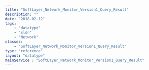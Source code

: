 ```yaml
---
title: "SoftLayer_Network_Monitor_Version1_Query_Result"
description: ""
date: "2018-02-12"
tags:
    - "datatype"
    - "sldn"
    - "Network"
classes:
    - "SoftLayer_Network_Monitor_Version1_Query_Result"
type: "reference"
layout: "datatype"
mainService : "SoftLayer_Network_Monitor_Version1_Query_Result"
---
```

